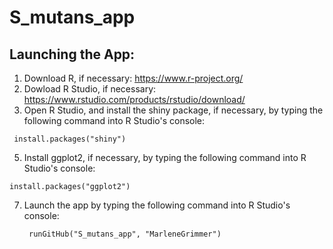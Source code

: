 # S_mutans_app

## Launching the App:
1. Download R, if necessary: https://www.r-project.org/
2. Dowload R Studio, if necessary: https://www.rstudio.com/products/rstudio/download/
3. Open R Studio, and install the shiny package, if necessary, by typing the following command into R Studio's console:
  ```
   install.packages("shiny")
  ```
5. Install ggplot2, if necessary, by typing the following command into R Studio's console:
  ```
  install.packages("ggplot2")
  ```
7. Launch the app by typing the following command into R Studio's console:
   ```
    runGitHub("S_mutans_app", "MarleneGrimmer")
   ```


